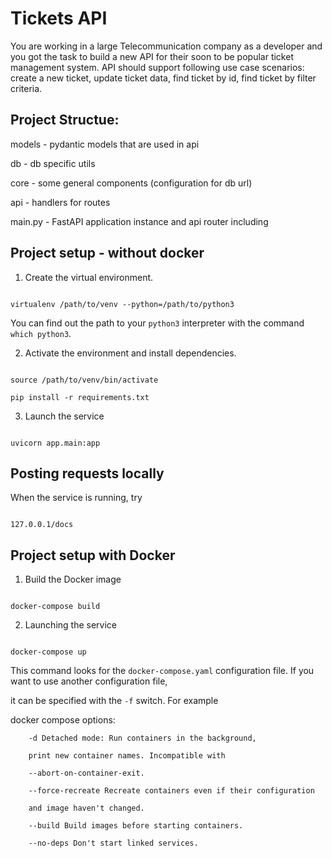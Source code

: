 


# Tickets API

  

You are working in a large Telecommunication company as a developer and you got the task to build a new API for their soon to be popular ticket management system. API should support following use case scenarios: create a new ticket, update ticket data, find ticket by id, find ticket by filter criteria.
  
## Project Structue:

models  - pydantic models that are used in api

db      - db specific utils

core    - some general components (configuration for db url)

api     - handlers for routes

main.py - FastAPI application instance and api router including

## Project setup - without docker

1. Create the virtual environment.

```

virtualenv /path/to/venv --python=/path/to/python3

```

You can find out the path to your `python3` interpreter with the command `which python3`.

  

2. Activate the environment and install dependencies.

```

source /path/to/venv/bin/activate

pip install -r requirements.txt

```

  

3. Launch the service

```

uvicorn app.main:app

```

  

## Posting requests locally

When the service is running, try

```

127.0.0.1/docs

```


## Project setup with Docker

1. Build the Docker image

```

docker-compose build

```


2. Launching the service

```

docker-compose up

```
This command looks for the `docker-compose.yaml` configuration file. If you want to use another configuration file,

it can be specified with the `-f` switch. For example

  

docker compose options:

```
    -d Detached mode: Run containers in the background,

    print new container names. Incompatible with

    --abort-on-container-exit.

    --force-recreate Recreate containers even if their configuration

    and image haven't changed.

    --build Build images before starting containers.

    --no-deps Don't start linked services.
```